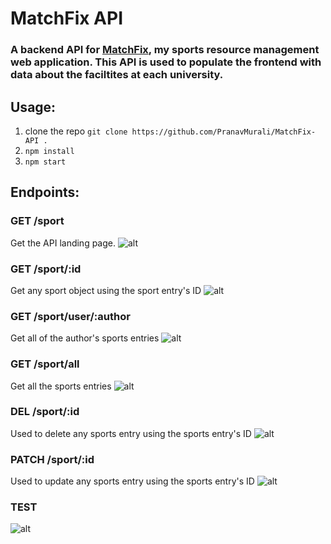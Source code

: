 # MatchFix API
### A backend API for <a href="http://github.com/PranavMurali/MatchFix" target="_blank">MatchFix</a>, my sports resource management web application. This API is used to populate the frontend with data about the faciltites at each university.

## Usage: 
1. clone the repo ``` git clone https://github.com/PranavMurali/MatchFix-API . ```
2. ``` npm install ```
3. ``` npm start ```

## Endpoints:

### GET /sport
Get the API landing page.
![alt](../main/readme/GET_home.png)

### GET /sport/:id
Get any sport object using the sport entry's ID
![alt](../main/readme/GET_specificSport.png)

### GET /sport/user/:author
Get all of the author's sports entries
![alt](../main/readme/GET_authorSports.png)

### GET /sport/all
Get all the sports entries
![alt](../main/readme/GET_allSport.png)

### DEL /sport/:id
Used to delete any sports entry using the sports entry's ID
![alt](../main/readme/DEL_sport.png)

### PATCH /sport/:id
Used to update any sports entry using the sports entry's ID
![alt](../main/readme/PATCH_sport.png)

### TEST
![alt](../main/readme/TEST.png)
